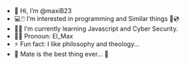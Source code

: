 - 👋 Hi, I’m @maxiB23
- 💻🖱️ I’m interested in programming and Similar things 💾💿
- 👨‍💻 I’m currently learning Javascript and Cyber Security.
- 👋🤖 Pronoun: El_Max
- ⚡ Fun fact: I like philosophy and theology...
- 🧉 Mate is the best thing ever... 🧉

<!---
maxiB23/maxiB23 is a ✨ special ✨ repository because its `README.md` (this file) appears on your GitHub profile.
You can click the Preview link to take a look at your changes.
--->

